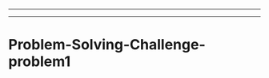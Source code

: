 ---------------------------------------------------------------------------------------------------
-----------------------------------------------------------------------------------
# Problem-Solving-Challenge-problem1
